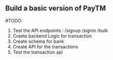 
## Build a basic version of PayTM


#TODO:
1. Test the API endpoints : /signup /signin /bulk
2. Craete backend Logic for transaction 
3. Create schema for bank
4. Create API for the transactions
5. Test the transaction api